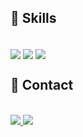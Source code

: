 ## 🚀 Skills
<div style="display: inline_block"><br>

  <img align="center"  src="https://img.shields.io/badge/Dart-0175C2?style=for-the-badge&logo=dart&logoColor=white">
  <img align="center"  src="https://img.shields.io/badge/Flutter-02569B?style=for-the-badge&logo=flutter&logoColor=white">
  <img align="center"  src="https://img.shields.io/badge/Figma-F24E1E?style=for-the-badge&logo=figma&logoColor=white">
</div>

## 📩 Contact


<div style="display: inline_block"><br>
    <a href="https://www.linkedin.com/in/joão-henrique-roldão" target="_blank">
        <img style="display: inline-block;" src="https://img.shields.io/badge/-LinkedIn-%230077B5?style=for-the-badge&logo=linkedin&logoColor=white" target="_blank">
    </a>
    <a href="mailto:joaohenriquerld@gmail.com" target="_blank">
        <img style="display: inline-block;" src="https://img.shields.io/badge/-Email-%23D14836?style=for-the-badge&logo=gmail&logoColor=white" target="_blank">
    </a>
</div>

